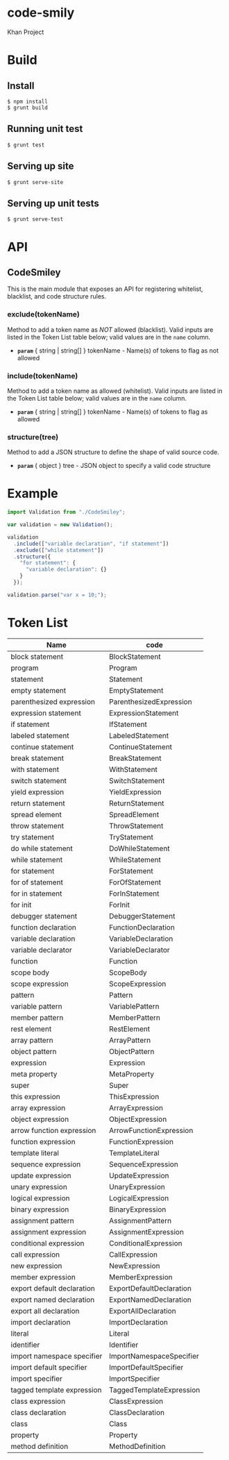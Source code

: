 # code-smily
Khan Project

# Build

## Install
```
$ npm install
$ grunt build
```

## Running unit test
```
$ grunt test
```

## Serving up site
```
$ grunt serve-site
```

## Serving up unit tests
```
$ grunt serve-test
```

# API

## CodeSmiley
This is the main module that exposes an API for registering whitelist, blacklist, and code structure rules.

### exclude(tokenName)

Method to add a token name as *NOT* allowed (blacklist). Valid inputs are listed in the Token List table below; valid values are in the `name` column.

- **`param`** { string | string[] } tokenName - Name(s) of tokens to flag as not allowed


### include(tokenName)

Method to add a token name as allowed (whitelist). Valid inputs are listed in the Token List table below; valid values are in the `name` column.

- **`param`** { string | string[] } tokenName - Name(s) of tokens to flag as allowed

### structure(tree)

Method to add a JSON structure to define the shape of valid source code.

- **`param`** { object } tree - JSON object to specify a valid code structure


# Example

``` javascript
import Validation from "./CodeSmiley";

var validation = new Validation();

validation
  .include(["variable declaration", "if statement"])
  .exclude(["while statement"])
  .structure({
    "for statement": {
      "variable declaration": {}
    }
  });

validation.parse("var x = 10;");
```


# Token List

|Name|code|
|----|----|
|block statement|BlockStatement|
|program|Program|
|statement|Statement|
|empty statement|EmptyStatement|
|parenthesized expression|ParenthesizedExpression|
|expression statement|ExpressionStatement|
|if statement|IfStatement|
|labeled statement|LabeledStatement|
|continue statement|ContinueStatement|
|break statement|BreakStatement|
|with statement|WithStatement|
|switch statement|SwitchStatement|
|yield expression|YieldExpression|
|return statement|ReturnStatement|
|spread element|SpreadElement|
|throw statement|ThrowStatement|
|try statement|TryStatement|
|do while statement|DoWhileStatement|
|while statement|WhileStatement|
|for statement|ForStatement|
|for of statement|ForOfStatement|
|for in statement|ForInStatement|
|for init|ForInit|
|debugger statement|DebuggerStatement|
|function declaration|FunctionDeclaration|
|variable declaration|VariableDeclaration|
|variable declarator|VariableDeclarator|
|function|Function|
|scope body|ScopeBody|
|scope expression|ScopeExpression|
|pattern|Pattern|
|variable pattern|VariablePattern|
|member pattern|MemberPattern|
|rest element|RestElement|
|array pattern|ArrayPattern|
|object pattern|ObjectPattern|
|expression|Expression|
|meta property|MetaProperty|
|super|Super|
|this expression|ThisExpression|
|array expression|ArrayExpression|
|object expression|ObjectExpression|
|arrow function expression|ArrowFunctionExpression|
|function expression|FunctionExpression|
|template literal|TemplateLiteral|
|sequence expression|SequenceExpression|
|update expression|UpdateExpression|
|unary expression|UnaryExpression|
|logical expression|LogicalExpression|
|binary expression|BinaryExpression|
|assignment pattern|AssignmentPattern|
|assignment expression|AssignmentExpression|
|conditional expression|ConditionalExpression|
|call expression|CallExpression|
|new expression|NewExpression|
|member expression|MemberExpression|
|export default declaration|ExportDefaultDeclaration|
|export named declaration|ExportNamedDeclaration|
|export all declaration|ExportAllDeclaration|
|import declaration|ImportDeclaration|
|literal|Literal|
|identifier|Identifier|
|import namespace specifier|ImportNamespaceSpecifier|
|import default specifier|ImportDefaultSpecifier|
|import specifier|ImportSpecifier|
|tagged template expression|TaggedTemplateExpression|
|class expression|ClassExpression|
|class declaration|ClassDeclaration|
|class|Class|
|property|Property|
|method definition|MethodDefinition|
